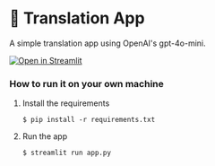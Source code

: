 # 💬 Translation App

A simple translation app using OpenAI's gpt-4o-mini.

[![Open in Streamlit](https://static.streamlit.io/badges/streamlit_badge_black_white.svg)](https://due2vhuegpbk2tvrh5uhuw.streamlit.app/)

### How to run it on your own machine

1. Install the requirements

   ```
   $ pip install -r requirements.txt
   ```

2. Run the app

   ```
   $ streamlit run app.py
   ```
